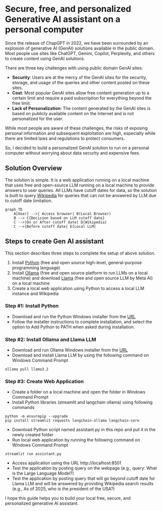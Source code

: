 # Secure, free, and personalized Generative AI assistant on a personal computer


Since the release of ChapGPT in 2022, we have been surrounded by an explosion of generative AI (GenAI) solutions available in the public domain. Most people use sites like ChatGPT, Gemini, Copilot, Perplexity, and others to create content using GenAI solutions.

There are three key challenges with using public domain GenAI sites:
* **Security**: Users are at the mercy of the GenAI sites for the security, storage, and usage of the queries and other content posted on these sites.
* **Cost**: Most popular GenAI sites allow free content generation up to a certain limit and require a paid subscription for everything beyond the free limit.
* **Lack of Personalization**: The content generated by the GenAI sites is based on publicly available content on the Internet and is not personalized for the user.

While most people are aware of these challenges, the risks of exposing personal information and subsequent exploitation are high, especially while there are limited laws and regulations to protect consumers.

So, I decided to build a personalized GenAI solution to run on a personal computer without worrying about data security and expensive fees.

## Solution Overview ##
The solution is simple. It is a web application running on a local machine that uses free and open-source LLM running on a local machine to provide answers to user queries. All LLMs have cutoff dates for data, so the solution is built to query [Wikipedia](https://www.wikipedia.org) for queries that can not be answered by LLM due to cutoff date limitation.

```mermaid
graph TD
    A[User] -->| Access browser| B(Local Browser)
    B --> C{Decision based on LLM cutoff date}
    C -->|On or After cutoff date| D[Wikipedia]
    C -->|Before cutoff date| E[Local LLM]
```

## Steps to create Gen AI assistant ##

This section describes three steps to complete the setup of above solution.
1. Install [Python](https://www.python.org) (free and open source high-level, general-purpose programming language)
2. Install [Ollama](https://ollama.com) (free and open source platform to run LLMs on a local machine) and download [Llama](https://www.llama.com) (free and open source LLM by Meta AI) on a local machine
3. Create a local web application using Python to access a local LLM instance and Wikipedia

### Step #1: Install Python
* Download and run the Python Windows installer from the [URL](https://www.python.org/downloads/windows) 
* Follow the installer instructions to complete installation, and select the option to Add Python to PATH when asked during installation.

### Step #2: Install Ollama and Llama LLM
* Download and run Ollama Windows installer from the [URL](https://ollama.com/download/windows)
* Download and install Llama LLM by using the following command on Windows Command Prompt
```
ollama pull llama3.2
```

### Step #3: Create Web Application
* Create a folder on a local machine and open the folder in Windows Command Prompt
* Install Python libraries (streamlit and langchain ollama) using following commands
```
python -m ensurepip --upgrade
pip install streamlit requests langchain-ollama langchain-core
```
* Download Python script named assistant.py in this repo and put it in the newly created folder
* Run local web application by running the following command on Windows Command Prompt
```
streamlit run assistant.py
```
* Access application using the URL http://localhost:8501
* Test the application by posting query on the webpage (e.g., query: What is the Large Language Model?)
* Test the application by posting query that will go beyond cutoff date for Llama LLM and will be answered by providing Wikipedia search results (e.g., As of 2025, who is the president of the USA?)

I hope this guide helps you to build your local free, secure, and personalized generative AI assistant.
